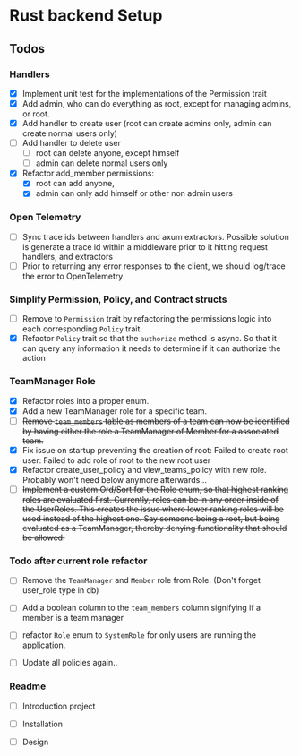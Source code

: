 
# Rust backend Setup


## Todos

### Handlers
- [x] Implement unit test for the implementations of the Permission trait
- [x] Add admin, who can do everything as root, except for managing admins, or root.
- [x] Add handler to create user (root can create admins only, admin can create normal users only)
- [ ] Add handler to delete user
  - [ ] root can delete anyone, except himself
  - [ ] admin can delete normal users only
- [x] Refactor add_member permissions: 
  - [x] root can add anyone, 
  - [x] admin can only add himself or other non admin users

### Open Telemetry 
  - [ ] Sync trace ids between handlers and axum extractors. Possible solution is generate a trace id within a middleware prior to it hitting request handlers, and extractors   
  - [ ] Prior to returning any error responses to the client, we should log/trace the error to OpenTelemetry

### Simplify Permission, Policy, and Contract structs 
- [ ] Remove to `Permission` trait by refactoring the permissions logic into each corresponding `Policy` trait.
- [x] Refactor `Policy` trait so that the `authorize` method is async. So that it can query any information it needs to determine if it can authorize the action

### TeamManager Role
- [x] Refactor roles into a proper enum.
- [x] Add a new TeamManager role for a specific team.
- [ ] ~~Remove `team_members` table as members of a team can now be identified by having either the role a TeamManager of Member for a associated team.~~
- [x] Fix issue on startup preventing the creation of root: Failed to create root user: Failed to add role of root to the new root user
- [x] Refactor create_user_policy and view_teams_policy with new role. Probably won't need below anymore afterwards...
- [ ] ~~Implement a custom Ord/Sort for the Role enum, so that highest ranking roles are evaluated first. Currently, roles can be in any order inside of the UserRoles. This creates the issue where lower ranking roles will be used instead of the highest one. Say someone being a root, but being evaluated as a TeamManager, thereby denying functionality that should be allowed.~~

### Todo after current role refactor
- [ ] Remove the `TeamManager` and `Member` role from Role. (Don't forget user_role type in db)
- [ ] Add a boolean column to the `team_members` column signifying if a member is a team manager
- [ ] refactor `Role` enum to `SystemRole` for only users are running the application.
- [ ] Update all policies again.. 
 


### Readme
- [ ] Introduction project
- [ ] Installation
- [ ] Design


